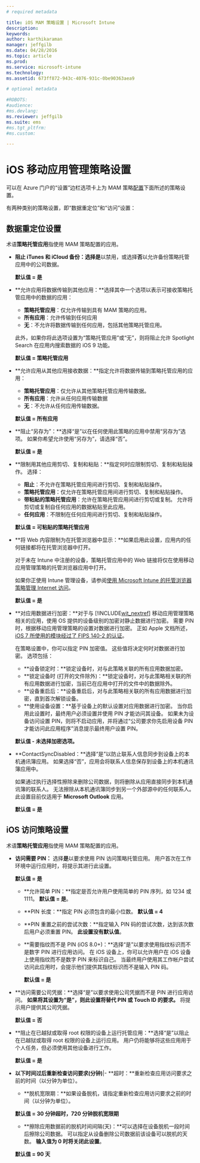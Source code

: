 ```yaml
---
# required metadata

title: iOS MAM 策略设置 | Microsoft Intune
description:
keywords:
author: karthikaraman
manager: jeffgilb
ms.date: 04/28/2016
ms.topic: article
ms.prod:
ms.service: microsoft-intune
ms.technology:
ms.assetid: 673ff872-943c-4076-931c-0be90363aea9

# optional metadata

#ROBOTS:
#audience:
#ms.devlang:
ms.reviewer: jeffgilb
ms.suite: ems
#ms.tgt_pltfrm:
#ms.custom:

---
```


#  iOS 移动应用管理策略设置
可以在 Azure 门户的“设置”边栏选项卡上为 MAM 策略[配置](create-and-deploy-mobile-app-management-policies-with-microsoft-intune.md)下面所述的策略设置。

有两种类别的策略设置，即“数据重定位”和“访问”设置：

##  数据重定位设置
术语**策略托管应用**指使用 MAM 策略配置的应用。

- **阻止 iTunes 和 iCloud 备份：**选择**是**以禁用，或选择**否**以允许备份策略托管应用中的公司数据。

  **默认值 = 是**

- **允许应用将数据传输到其他应用：**选择其中一个选项以表示可接收策略托管应用中的数据的应用：
  - **策略托管应用**：仅允许传输到具有 MAM 策略的应用。
  - **所有应用**：允许传输到任何应用
  - **无**：不允许将数据传输到任何应用，包括其他策略托管应用。

  此外，如果你将此选项设置为“策略托管应用”或“无”，则将阻止允许 Spotlight Search 在应用内搜索数据的 iOS 9 功能。

  **默认值 = 策略托管应用**

- **允许应用从其他应用接收数据：**指定允许将数据传输到策略托管应用的应用：
  -  **策略托管应用**：仅允许从其他策略托管应用传输数据。
  -  **所有应用**：允许从任何应用传输数据
  -  **无**：不允许从任何应用传输数据。

  **默认值 = 所有应用**

- **阻止“另存为”：**选择“是”以在任何使用此策略的应用中禁用“另存为”选项。 如果你希望允许使用“另存为”，请选择“否”。

  **默认值 = 是**

- **限制用其他应用剪切、复制和粘贴：**指定何时应限制剪切、复制和粘贴操作。 选择：
  -   **阻止**：不允许在策略托管应用间进行剪切、复制和粘贴操作。
  -   **策略托管应用**：仅允许在策略托管应用间进行剪切、复制和粘贴操作。
  -   **带粘贴的策略托管应用**：允许在策略托管应用间进行剪切或复制。 允许将剪切或复制自任何应用的数据粘贴至此应用。
  - **任何应用**：不限制在任何应用间进行剪切、复制和粘贴操作。

  **默认值 = 可粘贴的策略托管应用**

- **将 Web 内容限制为在托管浏览器中显示：**如果启用此设置，应用内的任何链接都将在托管浏览器中打开。

  对于未在 Intune 中注册的设备，策略托管应用中的 Web 链接将仅在使用移动应用管理策略的托管浏览器应用中打开。

  如果你正使用 Intune 管理设备，请参阅[使用 Microsoft Intune 的托管浏览器策略管理 Internet 访问](manage-internet-access-using-managed-browser-policies.md)。

    **默认值 = 是**

- **对应用数据进行加密：**对于与 [!INCLUDE[wit_nextref](../includes/wit_nextref_md.md)] 移动应用管理策略相关的应用，使用 OS 提供的设备级别的加密对静止数据进行加密。 需要 PIN 时，根据移动应用管理策略的设置对数据进行加密。 正如 Apple 文档所述， [iOS 7 所使用的模块经过了 FIPS 140-2 的认证](http://support.apple.com/en-us/HT202739)。

  在策略设置中，你可以指定 PIN 加密值。  这些值将决定何时对数据进行加密。 选项包括：
  - **设备锁定时：**锁定设备时，对与此策略关联的所有应用数据加密。
  -   **锁定设备时 (打开的文件除外)：**锁定设备时，对与此策略相关联的所有应用数据进行加密，当前已在应用中打开的文件中的数据除外。
  -   **设备重启后：**设备重启后，对与此策略相关联的所有应用数据进行加密，直到首次解锁设备。
  -   **使用设备设置：**基于设备上的默认设置对应用数据进行加密。
  当你启用此设置时，最终用户必须设置并使用 PIN 才能访问其设备。  如果未为设备访问设置 PIN，则将不启动应用，并将通过“公司要求你先启用设备 PIN 才能访问此应用程序”消息提示最终用户设置 PIN。

  **默认值 - 未选择加密选项。**
- **ContactSyncDisabled：**选择“是”以防止联系人信息同步到设备上的本机通讯簿应用。 如果选择“否”，应用会将联系人信息保存到设备上的本机通讯簿应用中。

  如果通过执行选择性擦除来删除公司数据，则将删除从应用直接同步到本机通讯簿的联系人。 无法擦除从本机通讯簿同步到另一个外部源中的任何联系人。 此设置目前仅适用于 **Microsoft Outlook** 应用。

  **默认值 = 是**
##  iOS 访问策略设置
术语**策略托管应用**指使用 MAM 策略配置的应用。
- **访问需要 PIN：** 选择**是**以要求使用 PIN 访问策略托管应用。 用户首次在工作环境中运行应用时，将提示其进行此设置。

  **默认值 = 是**
    -  **允许简单 PIN：**指定是否允许用户使用简单的 PIN 序列，如 1234 或 1111。 **默认值 = 是**。
    - **PIN 长度：**指定 PIN 必须包含的最小位数。 **默认值 = 4**
    - **PIN 重置之前的尝试次数：**指定输入 PIN 码的尝试次数，达到该次数后用户必须重置 PIN。
  **此设置没有默认值**。

  - **需要指纹而不是 PIN (iOS 8.0+)：**选择“是”以要求使用指纹标识而不是数字 PIN 进行应用访问。
在 iOS 设备上，你可以允许用户在 iOS 设备上使用指纹而不是数字 PIN 来标识自己。 当最终用户使用其工作帐户尝试访问此应用时，会提示他们提供其指纹标识而不是输入 PIN 码。

    **默认值 = 是**
- **访问需要公司凭据：**选择“是”以要求使用公司凭据而不是 PIN 进行应用访问。 **如果将其设置为“是”，则此设置将替代 PIN 或 Touch ID 的要求。** 将提示用户提供其公司凭据。

  **默认值 = 否**
- **阻止在已越狱或取得 root 权限的设备上运行托管应用：**选择“是”以阻止在已越狱或取得 root 权限的设备上运行应用。 用户仍将能够将这些应用用于个人任务，但必须使用其他设备进行工作。

  **默认值 = 是**
- **以下时间过后重新检查访问要求(分钟)**|-   **超时：**重新检查应用访问要求之前的时间（以分钟为单位）。
  -   **脱机宽限期：**如果设备脱机，请指定重新检查应用访问要求之前的时间（以分钟为单位）。

  **默认值 = 30 分钟超时，720 分钟脱机宽限期**
  - **擦除应用数据前的脱机时间间隔(天)：**可以选择在设备脱机一段时间后擦除公司数据。  可以指定从设备删除公司数据前该设备可以脱机的天数。 **输入值为 0 时将关闭此设置**。

  **默认值 = 90 天**


<!--HONumber=May16_HO3-->


